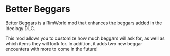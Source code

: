 # Better Beggars

Better Beggars is a RimWorld mod that enhances the beggars added in the Ideology DLC.
		
This mod allows you to customize how much beggars will ask for, as well as which items they will look for. In addition, it adds two new beggar encounters with more to come in the future!
